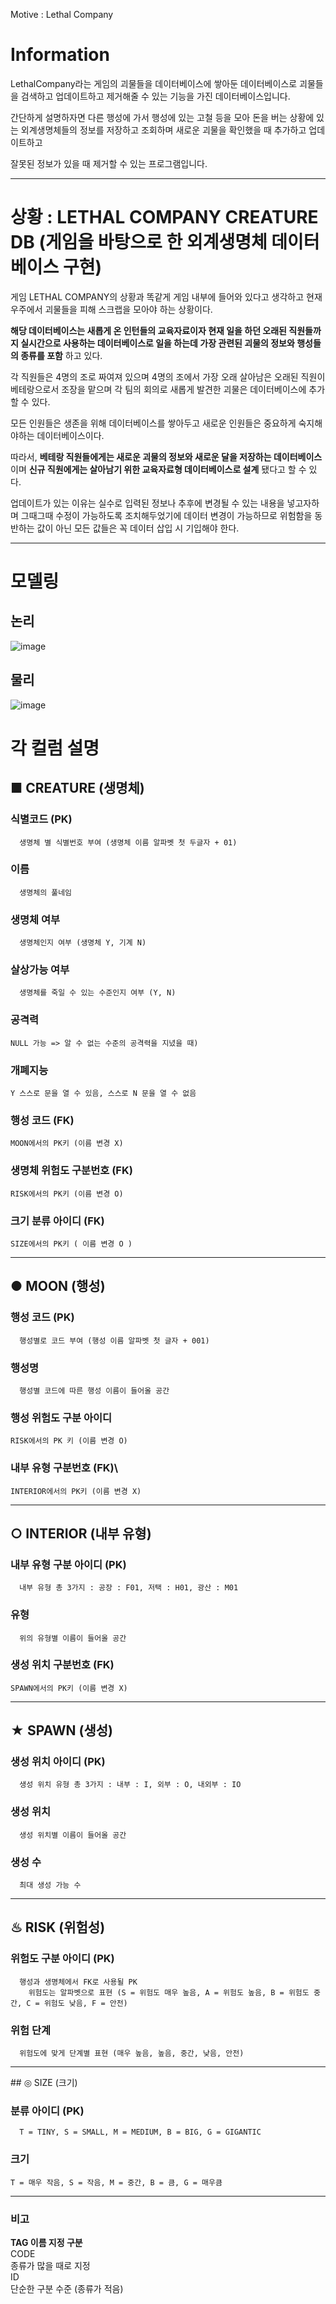 Motive : Lethal Company

# Information
LethalCompany라는 게임의 괴물들을 데이터베이스에 쌓아둔 데이터베이스로 괴물들을 검색하고 업데이트하고 제거해줄 수 있는 기능을 가진 데이터베이스입니다.

간단하게 설명하자면 다른 행성에 가서 행성에 있는 고철 등을 모아 돈을 버는 상황에 있는 외계생명체들의 정보를 저장하고 조회하며 새로운 괴물을 확인했을 때 추가하고 업데이트하고

잘못된 정보가 있을 때 제거할 수 있는 프로그램입니다.

<hr>

# 상황 : LETHAL COMPANY CREATURE DB (게임을 바탕으로 한 외계생명체 데이터 베이스 구현)

게임 LETHAL COMPANY의 상황과 똑같게 게임 내부에 들어와 있다고 생각하고 현재 우주에서 괴물들을 피해 스크랩을 모아야 하는 상황이다.

__해당 데이터베이스는 새롭게 온 인턴들의 교육자료이자 현재 일을 하던 오래된 직원들까지 실시간으로 사용하는 데이터베이스로 일을 하는데 가장 관련된 괴물의 정보와 행성들의 종류를 포함__ 하고 있다.

각 직원들은 4명의 조로 짜여져 있으며 4명의 조에서 가장 오래 살아남은 오래된 직원이 베테랑으로서 조장을 맡으며 각 팀의 회의로 새롭게 발견한 괴물은 데이터베이스에 추가할 수 있다.

모든 인원들은 생존을 위해 데이터베이스를 쌓아두고 새로운 인원들은 중요하게 숙지해야하는 데이터베이스이다.

따라서, __베테랑 직원들에게는 새로운 괴물의 정보와 새로운 달을 저장하는 데이터베이스__ 이며 __신규 직원에게는 살아남기 위한 교육자료형 데이터베이스로 설계__ 됐다고 할 수 있다.

업데이트가 있는 이유는 실수로 입력된 정보나 추후에 변경될 수 있는 내용을 넣고자하며 그때그때 수정이 가능하도록 조치해두었기에 데이터 변경이 가능하므로 위험함을 동반하는 값이 아닌 모든 값들은 꼭 데이터 삽입 시 기입해야 한다.

<hr>

# 모델링

## 논리
![image](https://github.com/user-attachments/assets/e3f6210c-d5b2-4b6c-8ec4-0b910df380ff)

## 물리
![image](https://github.com/user-attachments/assets/385e8016-eb49-4fdc-9bac-d75aafa9bdb8)

# 각 컬럼 설명

## ■ CREATURE (생명체)

### 식별코드 (PK)
      생명체 별 식별번호 부여 (생명체 이름 알파벳 첫 두글자 + 01)
### 이름
      생명체의 풀네임
### 생명체 여부
      생명체인지 여부 (생명체 Y, 기계 N)
### 살상가능 여부
      생명체를 죽일 수 있는 수준인지 여부 (Y, N)
### 공격력
    NULL 가능 => 알 수 없는 수준의 공격력을 지녔을 때)
### 개폐지능
    Y 스스로 문을 열 수 있음, 스스로 N 문을 열 수 없음
### 행성 코드 (FK)
    MOON에서의 PK키 (이름 변경 X)
### 생명체 위험도 구분번호 (FK)
    RISK에서의 PK키 (이름 변경 O)
### 크기 분류 아이디 (FK)
    SIZE에서의 PK키 ( 이름 변경 O )
<hr>
    
## ● MOON (행성)

### 행성 코드 (PK)
      행성별로 코드 부여 (행성 이름 알파벳 첫 글자 + 001)
### 행성명
      행성별 코드에 따른 행성 이름이 들어올 공간
### 행성 위험도 구분 아이디
    RISK에서의 PK 키 (이름 변경 O)
### 내부 유형 구분번호 (FK)\
    INTERIOR에서의 PK키 (이름 변경 X)
<hr>

## ○ INTERIOR (내부 유형)

### 내부 유형 구분 아이디 (PK)
      내부 유형 총 3가지 : 공장 : F01, 저택 : H01, 광산 : M01
### 유형
      위의 유형별 이름이 들어올 공간
### 생성 위치 구분번호 (FK)
    SPAWN에서의 PK키 (이름 변경 X)
<hr>

## ★ SPAWN (생성)

### 생성 위치 아이디 (PK)
      생성 위치 유형 총 3가지 : 내부 : I, 외부 : O, 내외부 : IO
### 생성 위치
      생성 위치별 이름이 들어올 공간
### 생성 수
      최대 생성 가능 수
<hr>

## ♨ RISK (위험성)

### 위험도 구분 아이디 (PK)
      행성과 생명체에서 FK로 사용될 PK
        위험도는 알파벳으로 표현 (S = 위험도 매우 높음, A = 위험도 높음, B = 위험도 중간, C = 위험도 낮음, F = 안전)
### 위험 단계
      위험도에 맞게 단계별 표현 (매우 높음, 높음, 중간, 낮음, 안전)
<hr>
## ◎ SIZE (크기)

### 분류 아이디 (PK)
      T = TINY, S = SMALL, M = MEDIUM, B = BIG, G = GIGANTIC
### 크기
    T = 매우 작음, S = 작음, M = 중간, B = 큼, G = 매우큼
<hr>

### 비고 
__TAG 이름 지정 구분__<br>
CODE<br>
종류가 많을 때로 지정<br>
ID<br>
단순한 구분 수준 (종류가 적음)
